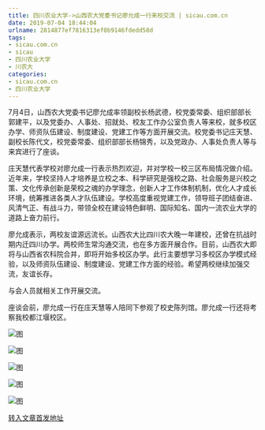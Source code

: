 ```yaml
---
title: 四川农业大学->山西农大党委书记廖允成一行来校交流 | sicau.com.cn
date: 2019-07-04 18:44:04
urlname: 2814877ef7816313ef0b9146fdedd58d
tags: 
- sicau.com.cn
- sicau
- 四川农业大学
- 川农大
categories:
- sicau.com.cn
- 四川农业大学
---
```



7月4日，山西农大党委书记廖允成率领副校长杨武德，校党委常委、组织部部长郭建平，以及党委办、人事处、招就处、校友工作办公室负责人等来校，就多校区办学、师资队伍建设、制度建设、党建工作等方面开展交流。校党委书记庄天慧、副校长陈代文，校党委常委、组织部部长杨锦秀，以及党政办、人事处负责人等与来宾进行了座谈。

庄天慧代表学校对廖允成一行表示热烈欢迎，并对学校一校三区布局情况做介绍。近年来，学校坚持人才培养是立校之本、科学研究是强校之路、社会服务是兴校之策、文化传承创新是荣校之魂的办学理念，创新人才工作体制机制，优化人才成长环境，统筹推进各类人才队伍建设。学校高度重视党建工作，领导班子团结奋进、风清气正、有战斗力，带领全校在建设特色鲜明、国际知名、国内一流农业大学的道路上奋力前行。

廖允成表示，两校友谊源远流长。山西农大比四川农大晚一年建校，还曾在抗战时期内迁四川办学。两校师生常沟通交流，也在多方面开展合作。目前，山西农大即将与山西省农科院合并，即将开始多校区办学。此行主要想学习多校区办学模式经验，以及师资队伍建设、制度建设、党建工作方面的经验。希望两校继续加强交流，友谊长存。

与会人员就相关工作开展交流。

座谈会前，廖允成一行在庄天慧等人陪同下参观了校史陈列馆。廖允成一行还将考察我校都江堰校区。



![图](https://news.sicau.edu.cn/__local/1/2E/42/1AD3EFF755CD6E52DB0990263AE_288BC7E7_151B2.jpg)

![图](https://news.sicau.edu.cn/__local/B/7F/76/97B45CEC3613195B29E622FA8CA_1870EDEC_10F60.jpg)

![图](https://news.sicau.edu.cn/__local/E/D4/0F/E758CA5C3D665B8D3E900B0D79F_AC2E5D3C_10288.jpg)

![图](https://news.sicau.edu.cn/__local/A/2A/E7/E94FC2EBDF74C0BAFB2C5749875_2E0FA1FE_E683.jpg)

![图](https://news.sicau.edu.cn/__local/D/DD/37/1905063FA203AD8B1E4919D3A6B_65EF91E7_16ADE.jpg)

[转入文章首发地址](https://news.sicau.edu.cn/info/1078/52461.htm)